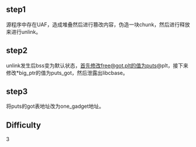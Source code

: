 ## step1

源程序中存在UAF，造成堆叠然后进行篡改内容，伪造一块chunk，然后进行释放来进行unlink。

## step2

unlink发生后bss变为默认状态，首先修改free@got.plt的值为puts@plt，接下来修改*big_ptr的值为puts_got，然后泄露出libcbase。

## step3

将puts的got表地址改为one_gadget地址。

## Difficulty

3